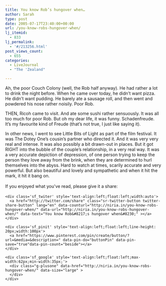 ```yaml
---
title: You know Rob’s hungover when…
author: Sarah
type: post
date: 2005-07-17T23:40:00+00:00
url: /you-know-robs-hungover-when/
lj_itemid:
  - 833
lj_permalink:
  - '#/213256.html'
post_views_count:
  - 655
categories:
  - LiveJournal
  - "The 'Zealand"

---
```

<div id="fb-root">
</div>

Ah, the poor Couch Colony (well, the Rob half anyway). He had rather a lot to drink the night before. When he came over today, he didn&#8217;t want pizza. He didn&#8217;t want pudding. He barely ate a sausage roll, and then went and powdered his nose rather noisily. Poor Rob.

THEN, Ricoh came to visit. And ate some sushi rather sensuously. It was all too much for poor Rob. But oh my dear life, it was funny. Schadenfreude. It&#8217;s my favourite kind of Freude (that&#8217;s not true, I just like saying it).

In other news, I went to see Little Bits of Light as part of the film festival. It was The Dotey One&#8217;s cousin&#8217;s partner who directed it. And it was very very real and intense. It was also possibly a bit drawn-out in places. But it got RIGHT into the bubble of the couple&#8217;s relationship, in a very real way. It was a very accurate depiction of depression, of one person trying to keep the person they love away from the brink, when they are determined to hurl themselves into the abyss. Hard to watch at times, scarily accurate and very powerful. But also beautiful and lovely and sympathetic and when it hit the mark, it hit it bang on.

<div class='sfsi_Sicons' style='width: 100%; display: inline-block; vertical-align: middle; text-align:left'>
  <div style='margin:0px 8px 0px 0px; line-height: 24px'>
    <span>If you enjoyed what you've read, please give it a share:</span>
  </div>
  
  <div class='sfsi_socialwpr'>
    <div class='sf_fb' style='text-align:left;width:125px'>
      <div class="fb-like" href="http://niria.in/you-know-robs-hungover-when/" width="180" send="false" showfaces="false"  action="like" data-share="true"data-layout="button_count" >
      </div>
    </div>
    
    <div class='sf_twiter' style='text-align:left;float:left;width:auto'>
      <a href="http://twitter.com/share" class="sr-twitter-button twitter-share-button" lang="en" data-counturl="http://niria.in/you-know-robs-hungover-when/" data-url="http://niria.in/you-know-robs-hungover-when/" data-text="You know Rob&#8217;s hungover when&#8230;" ></a>
    </div>
    
    <div class='sf_pinit' style='text-align:left;float:left;line-height: 20px;width:100px'>
      <a href="https://www.pinterest.com/pin/create/button/?url=&media=&description=" data-pin-do="buttonPin" data-pin-save="true"data-pin-count="beside"></a>
    </div>
    
    <div class='sf_google' style='text-align:left;float:left;max-width:62px;min-width:35px;'>
      <div class="g-plusone" data-href="http://niria.in/you-know-robs-hungover-when/" data-size="large" >
      </div>
    </div>
  </div>
</div>
